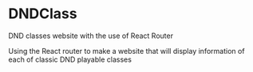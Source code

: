 # DNDClass
DND classes website with the use of React Router


Using the React router to make a website that will display information of each of classic DND playable classes
